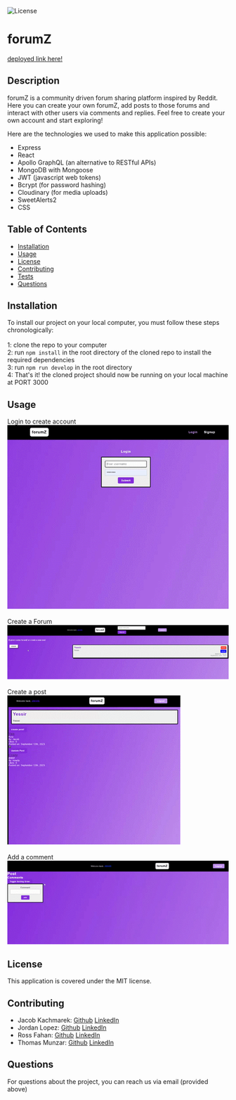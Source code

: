 
![License](https://img.shields.io/badge/license-MIT-brightgreen)

# forumZ

[deployed link here!](https://forumz-090c0b5b4bff.herokuapp.com/)

## Description
forumZ is a community driven forum sharing platform inspired by Reddit. Here you can create your own forumZ, add posts to those forums and interact with other users via comments and replies. Feel free to create your own account and start exploring!

Here are the technologies we used to make this application possible:
- Express
- React
- Apollo GraphQL (an alternative to RESTful APIs)
- MongoDB with Mongoose
- JWT (javascript web tokens)
- Bcrypt (for password hashing)
- Cloudinary (for media uploads)
- SweetAlerts2
- CSS

## Table of Contents
- [Installation](#installation)
- [Usage](#usage)
- [License](#license)
- [Contributing](#contributing)
- [Tests](#tests)
- [Questions](#questions)

## Installation
To install our project on your local computer, you must follow these steps chronologically:
<br>
<br>
1: clone the repo to your computer
<br>
2: run `npm install` in the root directory of the cloned repo to install the required dependencies
<br>
3: run `npm run develop` in the root directory
<br>
4: That's it! the cloned project should now be running on your local machine at PORT 3000


## Usage
Login to create account
<br>
![login gif](./client/src/assets/login.gif)
<br>
<br>
Create a Forum
<br>
![create forum](./client/src/assets/create-forum.gif)
<br>
<br>
Create a post
<br>
![create post](./client/src/assets/create-post.gif)
<br>
<br>
Add a comment
<br>
![add comment](./client/src/assets/add-comment.gif)

## License
This application is covered under the MIT license.

## Contributing
- Jacob Kachmarek: [Github](https://github.com/jacob-kachmarek) [LinkedIn](https://www.linkedin.com/in/jacob-kachmarek/)
- Jordan Lopez: [Github](https://github.com/Lopez-Jordan) [LinkedIn](https://www.linkedin.com/in/jordanlopez123/)
- Ross Fahan: [Github](https://github.com/RossFahan) [LinkedIn](https://www.linkedin.com/in/rossfahan/)
- Thomas Munzar: [Github](https://github.com/ThomasMunzar) [LinkedIn](https://www.linkedin.com/in/thomas-munzar-659b51250/)


## Questions
For questions about the project, you can reach us via email (provided above)
    